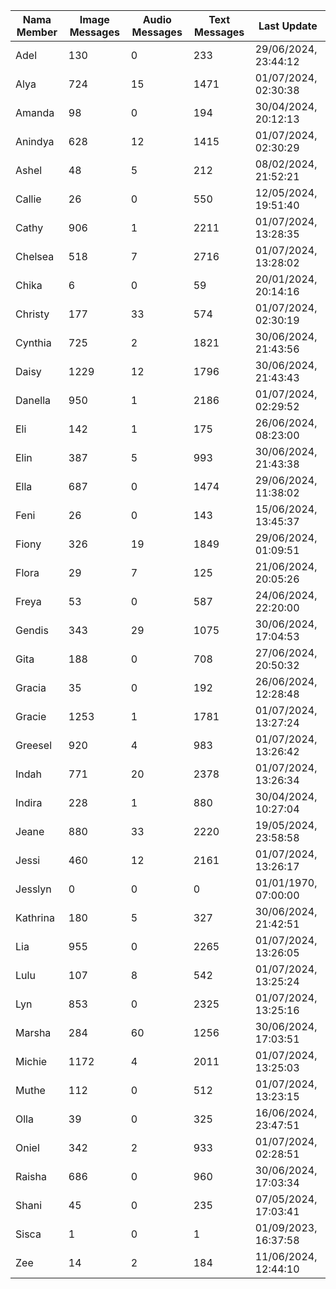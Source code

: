 | Nama Member | Image Messages | Audio Messages | Text Messages | Last Update |
| ------ | -------------- | -------------- | ------------- | ------------ |
| Adel | 130 | 0 | 233 | 29/06/2024, 23:44:12 |
| Alya | 724 | 15 | 1471 | 01/07/2024, 02:30:38 |
| Amanda | 98 | 0 | 194 | 30/04/2024, 20:12:13 |
| Anindya | 628 | 12 | 1415 | 01/07/2024, 02:30:29 |
| Ashel | 48 | 5 | 212 | 08/02/2024, 21:52:21 |
| Callie | 26 | 0 | 550 | 12/05/2024, 19:51:40 |
| Cathy | 906 | 1 | 2211 | 01/07/2024, 13:28:35 |
| Chelsea | 518 | 7 | 2716 | 01/07/2024, 13:28:02 |
| Chika | 6 | 0 | 59 | 20/01/2024, 20:14:16 |
| Christy | 177 | 33 | 574 | 01/07/2024, 02:30:19 |
| Cynthia | 725 | 2 | 1821 | 30/06/2024, 21:43:56 |
| Daisy | 1229 | 12 | 1796 | 30/06/2024, 21:43:43 |
| Danella | 950 | 1 | 2186 | 01/07/2024, 02:29:52 |
| Eli | 142 | 1 | 175 | 26/06/2024, 08:23:00 |
| Elin | 387 | 5 | 993 | 30/06/2024, 21:43:38 |
| Ella | 687 | 0 | 1474 | 29/06/2024, 11:38:02 |
| Feni | 26 | 0 | 143 | 15/06/2024, 13:45:37 |
| Fiony | 326 | 19 | 1849 | 29/06/2024, 01:09:51 |
| Flora | 29 | 7 | 125 | 21/06/2024, 20:05:26 |
| Freya | 53 | 0 | 587 | 24/06/2024, 22:20:00 |
| Gendis | 343 | 29 | 1075 | 30/06/2024, 17:04:53 |
| Gita | 188 | 0 | 708 | 27/06/2024, 20:50:32 |
| Gracia | 35 | 0 | 192 | 26/06/2024, 12:28:48 |
| Gracie | 1253 | 1 | 1781 | 01/07/2024, 13:27:24 |
| Greesel | 920 | 4 | 983 | 01/07/2024, 13:26:42 |
| Indah | 771 | 20 | 2378 | 01/07/2024, 13:26:34 |
| Indira | 228 | 1 | 880 | 30/04/2024, 10:27:04 |
| Jeane | 880 | 33 | 2220 | 19/05/2024, 23:58:58 |
| Jessi | 460 | 12 | 2161 | 01/07/2024, 13:26:17 |
| Jesslyn | 0 | 0 | 0 | 01/01/1970, 07:00:00 |
| Kathrina | 180 | 5 | 327 | 30/06/2024, 21:42:51 |
| Lia | 955 | 0 | 2265 | 01/07/2024, 13:26:05 |
| Lulu | 107 | 8 | 542 | 01/07/2024, 13:25:24 |
| Lyn | 853 | 0 | 2325 | 01/07/2024, 13:25:16 |
| Marsha | 284 | 60 | 1256 | 30/06/2024, 17:03:51 |
| Michie | 1172 | 4 | 2011 | 01/07/2024, 13:25:03 |
| Muthe | 112 | 0 | 512 | 01/07/2024, 13:23:15 |
| Olla | 39 | 0 | 325 | 16/06/2024, 23:47:51 |
| Oniel | 342 | 2 | 933 | 01/07/2024, 02:28:51 |
| Raisha | 686 | 0 | 960 | 30/06/2024, 17:03:34 |
| Shani | 45 | 0 | 235 | 07/05/2024, 17:03:41 |
| Sisca | 1 | 0 | 1 | 01/09/2023, 16:37:58 |
| Zee | 14 | 2 | 184 | 11/06/2024, 12:44:10 |
